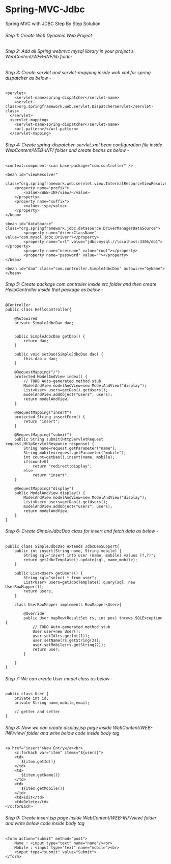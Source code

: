 # Spring-MVC-Jdbc
Spring MVC with JDBC Step By Step Solution

###### Step 1: Create Web Dynamic Web Project

###### Step 2: Add all Spring webmvc mysql library in your project's WebContent/WEB-INF/lib folder

###### Step 3: Create servlet and servlet-mapping inside web.xml for spring dispatcher as below -
```
<servlet>
  	<servlet-name>spring-dispatcher</servlet-name>
  	<servlet-class>org.springframework.web.servlet.DispatcherServlet</servlet-class>
  </servlet>
  <servlet-mapping>
  	<servlet-name>spring-dispatcher</servlet-name>
  	<url-pattern>/</url-pattern>
  </servlet-mapping>
```

###### Step 4: Create spring-dispatcher-servlet.xml bean configuration file inside WebContent/WEB-INF/ folder and create beans as below - 
```
<context:component-scan base-package="com.controller" />

<bean id="viewResolver" 
	class="org.springframework.web.servlet.view.InternalResourceViewResolver">
	<property name="prefix">
		<value>/WEB-INF/view/</value>
	</property>
	<property name="suffix">
		<value>.jsp</value>
	</property>	
</bean>

<bean id="dataSource" class="org.springframework.jdbc.datasource.DriverManagerDataSource">
		<property name="driverClassName" value="com.mysql.jdbc.Driver"></property>
		<property name="url" value="jdbc:mysql://localhost:3306/db1"></property>
		<property name="username" value="root"></property>
		<property name="password" value=""></property>
</bean>

<bean id="dao" class="com.controller.SimpleJdbcDao" autowire="byName"></bean>
```
###### Step 5: Create package com.controller inside src folder and then create HelloController inside that package as below -
```
@Controller
public class HelloController{
	
	@Autowired
	private SimpleJdbcDao dao;
	
	
	public SimpleJdbcDao getDao() {
		return dao;
	}

	public void setDao(SimpleJdbcDao dao) {
		this.dao = dao;
	}

	@RequestMapping("/")
	protected ModelAndView index() {
		// TODO Auto-generated method stub
		ModelAndView modelAndView=new ModelAndView("display");
		List<User> users=getDao().getUsers();
		modelAndView.addObject("users", users);
		return modelAndView;
	}
	
	@RequestMapping("insert")
	protected String insertForm() {
		return "insert";
	}
	
	@RequestMapping("submit")
	public String submit(HttpServletRequest request,HttpServletResponse response) {
		String name=request.getParameter("name");
		String mobile=request.getParameter("mobile");
		int count=getDao().insert(name, mobile);
		if(count>0)
			return "redirect:display";
		else 
			return "insert";
	}
	
	@RequestMapping("display")
	public ModelAndView display() {
		ModelAndView modelAndView=new ModelAndView("display");
		List<User> users=getDao().getUsers();
		modelAndView.addObject("users", users);
		return modelAndView;
	}
}
```
###### Step 6: Create SimpleJdbcDao class for insert and fetch data as below - 
```
public class SimpleJdbcDao extends JdbcDaoSupport{
	public int insert(String name, String mobile) {
		String sql="insert into user (name, mobile) values (?,?)";
		return getJdbcTemplate().update(sql, name,mobile);		
	}
	
	public List<User> getUsers() {
		String sql="select * from user";
		List<User> users=getJdbcTemplate().query(sql, new UserRowMapper());	
		return users;
	}
	
	class UserRowMapper implements RowMapper<User>{

		@Override
		public User mapRow(ResultSet rs, int pos) throws SQLException {
			// TODO Auto-generated method stub
			User user=new User();
			user.setId(rs.getInt(1));
			user.setName(rs.getString(3));
			user.setMobile(rs.getString(2));
			return user;
		}
		
	}
}
```
###### Step 7: We can create User model class as below - 
```
public class User {
	private int id;
	private String name,mobile,email;

	// getter and setter 
}
```
###### Step 8: Now we can create display.jsp page inside WebContent/WEB-INF/view/ folder and write below code inside body tag
```
<a href="insert">New Entry</a><br>
	<c:forEach var="item" items="${users}">
    <td>
       ${item.getId()}
    </td>
    <td>
       ${item.getName()}
    </td>
    <td>
       ${item.getMobile()}
    </td>
    <td>Edit</td>
    <td>Delete</td>
</c:forEach>
```
###### Step 9: Create insert.jsp page inside  WebContent/WEB-INF/view/ folder and write below code inside body tag 
```
<form action="submit" method="post">
	Name : <input type="text" name="name"/><br>
	Mobile : <input type="text" name="mobile"><br>
	<input type="submit" value="Submit">
</form>
```

